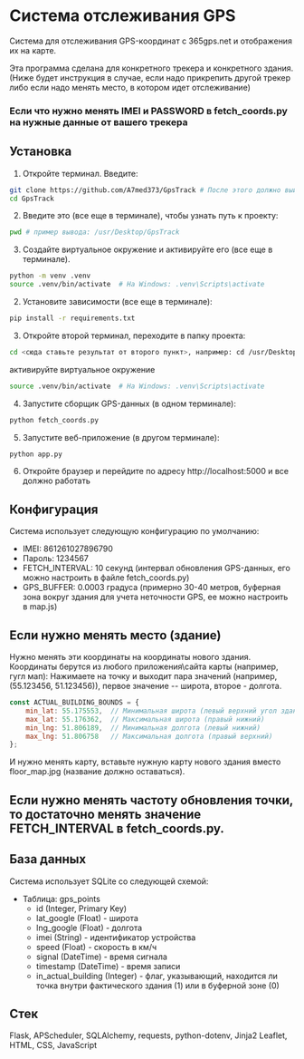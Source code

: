 # Система отслеживания GPS

Система для отслеживания GPS-координат с 365gps.net и отображения их на карте.

Эта программа сделана для конкретного трекера и конкретного здания. (Ниже будет инструкция в случае, 
если надо прикрепить другой трекер либо если надо менять место, в котором идет отслеживание)

### Если что нужно менять IMEI и PASSWORD в fetch_coords.py на нужные данные от вашего трекера

## Установка

1. Откройте терминал. Введите:

```bash
git clone https://github.com/A7med373/GpsTrack # После этого должно выйти сообщение, что репозиторий успешно клонирован
cd GpsTrack 
```

2. Введите это (все еще в терминале), чтобы узнать путь к проекту:

```bash
pwd # пример вывода: /usr/Desktop/GpsTrack
```


3. Создайте виртуальное окружение и активируйте его (все еще в терминале).

```bash
python -m venv .venv
source .venv/bin/activate  # На Windows: .venv\Scripts\activate
```

2. Установите зависимости (все еще в терминале):
```bash
pip install -r requirements.txt
```

3. Откройте второй терминал, переходите в папку проекта:
```bash
cd <сюда ставьте результат от второго пункт>, например: cd /usr/Desktop/GpsTrack)
```
активируйте виртуальное окружение
```bash
source .venv/bin/activate  # На Windows: .venv\Scripts\activate
```

4. Запустите сборщик GPS-данных (в одном терминале):
```bash
python fetch_coords.py
```

5. Запустите веб-приложение (в другом терминале):
```bash
python app.py
```

6. Откройте браузер и перейдите по адресу http://localhost:5000 и все должно работать


## Конфигурация

Система использует следующую конфигурацию по умолчанию:
- IMEI: 861261027896790
- Пароль: 1234567
- FETCH_INTERVAL: 10 секунд (интервал обновления GPS-данных, его можно настроить в файле fetch_coords.py)
- GPS_BUFFER: 0.0003 градуса (примерно 30-40 метров, буферная зона вокруг здания для учета неточности GPS, ее можно настроить в map.js)

## Если нужно менять место (здание)
Нужно менять эти координаты на координаты нового здания.
Координаты берутся из любого приложения\сайта карты (например, гугл мап):
Нажимаете на точку и выходит пара значений (например, (55.123456, 51.123456)), первое значение -- широта, второе - долгота.

```js
const ACTUAL_BUILDING_BOUNDS = {
    min_lat: 55.175553,  // Минимальная широта (левый верхний угол здания)
    max_lat: 55.176362,  // Максимальная широта (правый нижний)
    min_lng: 51.806189,  // Минимальная долгота (левый нижний)
    max_lng: 51.806758   // Максимальная долгота (правый верхний)
};
```

И нужно менять карту, вставьте нужную карту нового здания вместо floor_map.jpg (название должно оставаться).

## Если нужно менять частоту обновления точки, то достаточно менять значение FETCH_INTERVAL в fetch_coords.py.

## База данных

Система использует SQLite со следующей схемой:
- Таблица: gps_points
  - id (Integer, Primary Key)
  - lat_google (Float) - широта
  - lng_google (Float) - долгота
  - imei (String) - идентификатор устройства
  - speed (Float) - скорость в км/ч
  - signal (DateTime) - время сигнала
  - timestamp (DateTime) - время записи
  - in_actual_building (Integer) - флаг, указывающий, находится ли точка внутри фактического здания (1) или в буферной зоне (0)

## Стек

Flask, APScheduler, SQLAlchemy, requests, python-dotenv, Jinja2
Leaflet, HTML, CSS, JavaScript